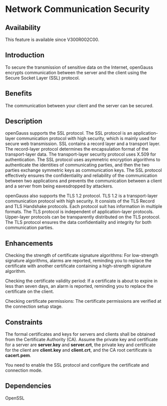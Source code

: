 # Network Communication Security<a name="EN-US_TOPIC_0000001088566340"></a>

## Availability<a name="section17746747"></a>

This feature is available since V300R002C00.

## Introduction<a name="section25503003"></a>

To secure the transmission of sensitive data on the Internet, openGauss encrypts communication between the server and the client using the Secure Socket Layer \(SSL\) protocol.

## Benefits<a name="section28200442"></a>

The communication between your client and the server can be secured.

## Description<a name="section52477394"></a>

openGauss  supports the SSL protocol. The SSL protocol is an application-layer communication protocol with high security, which is mainly used for secure web transmission. SSL contains a record layer and a transport layer. The record-layer protocol determines the encapsulation format of the transport-layer data. The transport-layer security protocol uses X.509 for authentication. The SSL protocol uses asymmetric encryption algorithms to authenticate the identities of communicating parties, and then the two parties exchange symmetric keys as communication keys. The SSL protocol effectively ensures the confidentiality and reliability of the communication between two applications and prevents the communication between a client and a server from being eavesdropped by attackers.

openGauss  also supports the TLS 1.2 protocol. TLS 1.2 is a transport-layer communication protocol with high security. It consists of the TLS Record and TLS Handshake protocols. Each protocol suit has information in multiple formats. The TLS protocol is independent of application-layer protocols. Upper-layer protocols can be transparently distributed on the TLS protocol. The TLS protocol ensures the data confidentiality and integrity for both communication parties.

## Enhancements<a name="section2534498"></a>

Checking the strength of certificate signature algorithms: For low-strength signature algorithms, alarms are reported, reminding you to replace the certificate with another certificate containing a high-strength signature algorithm.

Checking the certificate validity period: If a certificate is about to expire in less than seven days, an alarm is reported, reminding you to replace the certificate on the client.

Checking certificate permissions: The certificate permissions are verified at the connection setup stage.

## Constraints<a name="section06531946143616"></a>

The formal certificates and keys for servers and clients shall be obtained from the Certificate Authority \(CA\). Assume the private key and certificate for a server are  **server.key**  and  **server.crt**, the private key and certificate for the client are  **client.key**  and  **client.crt**, and the CA root certificate is  **cacert.pem**.

You need to enable the SSL protocol and configure the certificate and connection mode.

## Dependencies<a name="section22810484"></a>

OpenSSL

